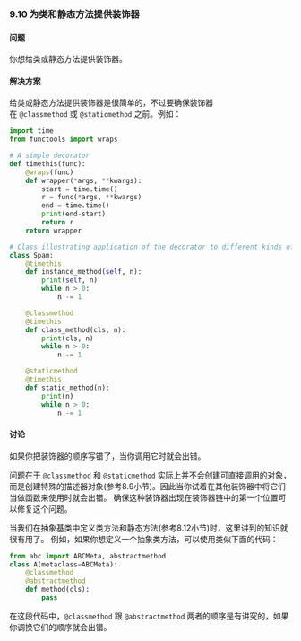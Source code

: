 ### 9.10 为类和静态方法提供装饰器

#### 问题

你想给类或静态方法提供装饰器。

#### 解决方案

给类或静态方法提供装饰器是很简单的，不过要确保装饰器在 `@classmethod` 或 `@staticmethod` 之前。例如：

```python
import time
from functools import wraps

# A simple decorator
def timethis(func):
    @wraps(func)
    def wrapper(*args, **kwargs):
        start = time.time()
        r = func(*args, **kwargs)
        end = time.time()
        print(end-start)
        return r
    return wrapper

# Class illustrating application of the decorator to different kinds of methods
class Spam:
    @timethis
    def instance_method(self, n):
        print(self, n)
        while n > 0:
            n -= 1

    @classmethod
    @timethis
    def class_method(cls, n):
        print(cls, n)
        while n > 0:
            n -= 1

    @staticmethod
    @timethis
    def static_method(n):
        print(n)
        while n > 0:
            n -= 1
```

#### 讨论

如果你把装饰器的顺序写错了，当你调用它时就会出错。

问题在于 `@classmethod` 和 `@staticmethod` 实际上并不会创建可直接调用的对象， 而是创建特殊的描述器对象(参考8.9小节)。因此当你试着在其他装饰器中将它们当做函数来使用时就会出错。 确保这种装饰器出现在装饰器链中的第一个位置可以修复这个问题。

当我们在抽象基类中定义类方法和静态方法(参考8.12小节)时，这里讲到的知识就很有用了。 例如，如果你想定义一个抽象类方法，可以使用类似下面的代码：

```python
from abc import ABCMeta, abstractmethod
class A(metaclass=ABCMeta):
    @classmethod
    @abstractmethod
    def method(cls):
        pass
```

在这段代码中，`@classmethod` 跟 `@abstractmethod` 两者的顺序是有讲究的，如果你调换它们的顺序就会出错。